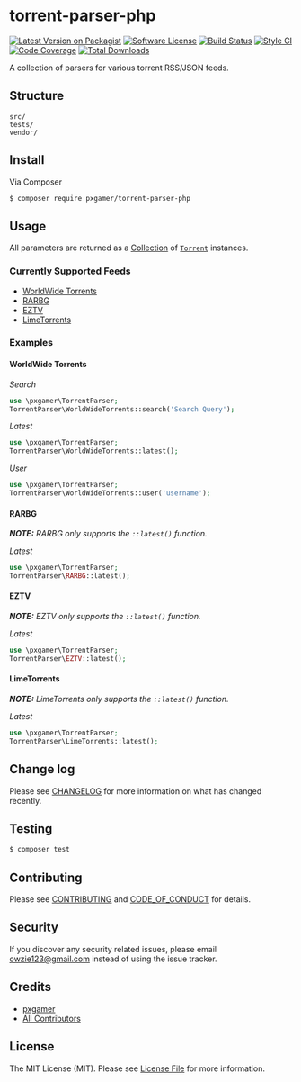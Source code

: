 # torrent-parser-php

[![Latest Version on Packagist][ico-version]][link-packagist]
[![Software License][ico-license]](LICENSE.md)
[![Build Status][ico-travis]][link-travis]
[![Style CI][ico-styleci]][link-styleci]
[![Code Coverage][ico-code-quality]][link-code-quality]
[![Total Downloads][ico-downloads]][link-downloads]

A collection of parsers for various torrent RSS/JSON feeds.

## Structure

```
src/
tests/
vendor/
```

## Install

Via Composer

``` bash
$ composer require pxgamer/torrent-parser-php
```

## Usage

All parameters are returned as a [Collection](https://github.com/tightenco/collect) of [`Torrent`](src/Torrent.php) instances.

### Currently Supported Feeds

- [WorldWide Torrents](src/WorldWideTorrents.php)
- [RARBG](src/RARBG.php)
- [EZTV](src/EZTV.php)
- [LimeTorrents](src/LimeTorrents.php)

### Examples

#### WorldWide Torrents

_Search_
```php
use \pxgamer\TorrentParser;
TorrentParser\WorldWideTorrents::search('Search Query');
```

_Latest_
```php
use \pxgamer\TorrentParser;
TorrentParser\WorldWideTorrents::latest();
```

_User_
```php
use \pxgamer\TorrentParser;
TorrentParser\WorldWideTorrents::user('username');
```

#### RARBG

*__NOTE:__ RARBG only supports the `::latest()` function.*

_Latest_
```php
use \pxgamer\TorrentParser;
TorrentParser\RARBG::latest();
```

#### EZTV

*__NOTE:__ EZTV only supports the `::latest()` function.*

_Latest_
```php
use \pxgamer\TorrentParser;
TorrentParser\EZTV::latest();
```

#### LimeTorrents

*__NOTE:__ LimeTorrents only supports the `::latest()` function.*

_Latest_
```php
use \pxgamer\TorrentParser;
TorrentParser\LimeTorrents::latest();
```

## Change log

Please see [CHANGELOG](CHANGELOG.md) for more information on what has changed recently.

## Testing

``` bash
$ composer test
```

## Contributing

Please see [CONTRIBUTING](CONTRIBUTING.md) and [CODE_OF_CONDUCT](CODE_OF_CONDUCT.md) for details.

## Security

If you discover any security related issues, please email owzie123@gmail.com instead of using the issue tracker.

## Credits

- [pxgamer][link-author]
- [All Contributors][link-contributors]

## License

The MIT License (MIT). Please see [License File](LICENSE.md) for more information.

[ico-version]: https://img.shields.io/packagist/v/pxgamer/torrent-parser-php.svg?style=flat-square
[ico-license]: https://img.shields.io/badge/license-MIT-brightgreen.svg?style=flat-square
[ico-travis]: https://img.shields.io/travis/pxgamer/torrent-parser-php/master.svg?style=flat-square
[ico-styleci]: https://styleci.io/repos/80509300/shield
[ico-code-quality]: https://img.shields.io/codecov/c/github/pxgamer/torrent-parser-php.svg?style=flat-square
[ico-downloads]: https://img.shields.io/packagist/dt/pxgamer/torrent-parser-php.svg?style=flat-square

[link-packagist]: https://packagist.org/packages/pxgamer/torrent-parser-php
[link-travis]: https://travis-ci.org/pxgamer/torrent-parser-php
[link-styleci]: https://styleci.io/repos/80509300
[link-code-quality]: https://codecov.io/gh/pxgamer/torrent-parser-php
[link-downloads]: https://packagist.org/packages/pxgamer/torrent-parser-php
[link-author]: https://github.com/pxgamer
[link-contributors]: ../../contributors
